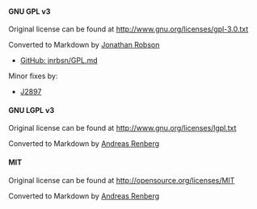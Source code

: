 
#### GNU GPL v3

Original license can be found at http://www.gnu.org/licenses/gpl-3.0.txt

Converted to Markdown by [Jonathan Robson](https://github.com/jnrbsn)
 - [GitHub: jnrbsn/GPL.md](https://gist.github.com/jnrbsn/708961)

Minor fixes by:
 - [J2897](https://github.com/J2897)

#### GNU LGPL v3

Original license can be found at http://www.gnu.org/licenses/lgpl.txt

Converted to Markdown by [Andreas Renberg](http://www.IQAndreas.com/)

#### MIT

Original license can be found at http://opensource.org/licenses/MIT

Converted to Markdown by [Andreas Renberg](http://www.IQAndreas.com/)





